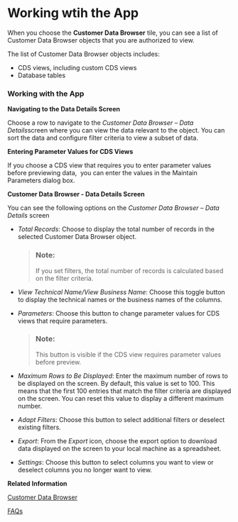 <!-- loioc222a963c6734c068a2a0d6f4fcabf45 -->

# Working wtih the App



When you choose the **Customer Data Browser** tile, you can see a list of Customer Data Browser objects that you are authorized to view.

The list of Customer Data Browser objects includes:

-   CDS views, including custom CDS views
-   Database tables



### Working with the App

**Navigating to the Data Details Screen**

Choose a row to navigate to the *Customer Data Browser – Data Details*screen where you can view the data relevant to the object. You can sort the data and configure filter criteria to view a subset of data.

**Entering Parameter Values for CDS Views**

If you choose a CDS view that requires you to enter parameter values before previewing data,  you can enter the values in the Maintain Parameters dialog box. 

**Customer Data Browser - Data Details Screen**

You can see the following options on the *Customer Data Browser – Data Details* screen

-   *Total Records*: Choose to display the total number of records in the selected Customer Data Browser object.

    > ### Note:  
    > If you set filters, the total number of records is calculated based on the filter criteria.

-   *View Technical Name/View Business Name*: Choose this toggle button to display the technical names or the business names of the columns.

-   *Parameters*: Choose this button to change parameter values for CDS views that require parameters. 

    > ### Note:  
    > This button is visible if the CDS view requires parameter values before preview.

-   *Maximum Rows to Be Displayed*: Enter the maximum number of rows to be displayed on the screen. By default, this value is set to 100. This means that the first 100 entries that match the filter criteria are displayed on the screen. You can reset this value to display a different maximum number.

-   *Adapt Filters*: Choose this button to select additional filters or deselect existing filters.
-   *Export*: From the *Export* icon, choose the export option to download data displayed on the screen to your local machine as a spreadsheet.
-   *Settings*: Choose this button to select columns you want to view or deselect columns you no longer want to view.

**Related Information**  


[Customer Data Browser](customer-data-browser-c570bf8.md)

[FAQs](faqs-6566530.md "")

